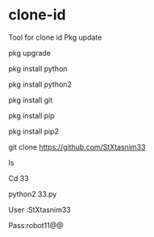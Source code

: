 # clone-id
Tool for clone id
Pkg update 

pkg upgrade

pkg install python

pkg install python2

pkg install git

pkg install pip

pkg install pip2

git clone
https://github.com/StXtasnim33

ls

Cd 33

python2 33.py

User :StXtasnim33

Pass:robot11@@
